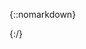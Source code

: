 {::nomarkdown}
<html>
 
  <head>
    <title>test测试页面</title>
  </head>

  <body>
    <div id="gitmentContainer"></div>
   <link rel="stylesheet" href="https://billts.site/extra_css/gitment.css">
   <script src="https://billts.site/js/gitment.js"></script>
   <!-- <link rel="stylesheet" href="https://imsun.github.io/gitment/style/default.css">
    <script src="https://imsun.github.io/gitment/dist/gitment.browser.js"></script> -->
    <script src="./gitment.js"></script>
  </body>

</html>
{:/}
